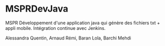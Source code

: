 # MSPRDevJava
MSPR Développement d'une application java qui génère des fichiers txt + appli mobile.
Intégration continue avec Jenkins.

Alessandra Quentin,
Arnaud Rémi,
Baran Lola,
Barchi Mehdi

